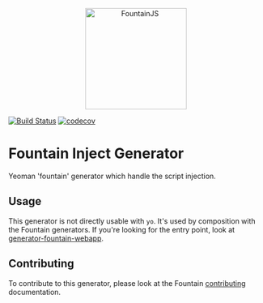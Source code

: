 <p align="center">
  <a href="http://fountainjs.io/">
    <img alt="FountainJS" src="http://fountainjs.io/assets/imgs/fountain.png" width="200">
  </a>
</p>

[![Build Status](https://travis-ci.org/FountainJS/generator-fountain-inject.svg?branch=master)](https://travis-ci.org/FountainJS/generator-fountain-inject)
[![codecov](https://codecov.io/gh/FountainJS/generator-fountain-inject/branch/master/graph/badge.svg)](https://codecov.io/gh/FountainJS/generator-fountain-inject)

# Fountain Inject Generator

Yeoman 'fountain' generator which handle the script injection.

## Usage

This generator is not directly usable with `yo`. It's used by composition with the Fountain generators. If you're looking for the entry point, look at [generator-fountain-webapp](https://github.com/FountainJS/generator-fountain-webapp).

## Contributing

To contribute to this generator, please look at the Fountain [contributing](http://fountainjs.io/doc/contributing) documentation.
